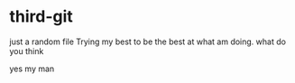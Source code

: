 # third-git
just a random file
Trying my best to be the best at what am doing.
what do you think

yes my man

